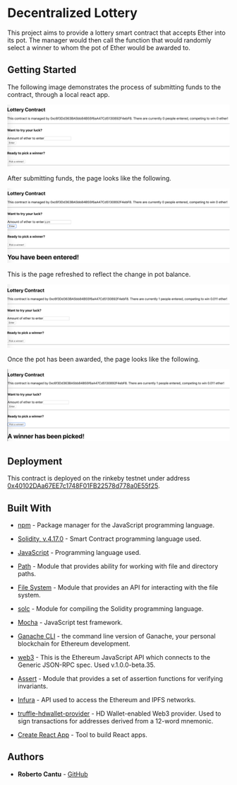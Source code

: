 # Decentralized Lottery

This project aims to provide a lottery smart contract that accepts Ether into its pot. The manager would then call the function that would randomly select a winner to whom the pot of Ether would be awarded to.

## Getting Started

The following image demonstrates the process of submitting funds to the contract, through a local react app.

![](./images/decentralized_lottery_pre-funds.png)

After submitting funds, the page looks like the following.

![](./images/decentralized_lottery_accepted_funds.png)

This is the page refreshed to reflect the change in pot balance.

![](./images/decentralized_lottery_accepted_funds_II.png)

Once the pot has been awarded, the page looks like the following.

![](./images/decentralized_lottery_awarded_funds.png)

## Deployment

This contract is deployed on the rinkeby testnet under address [0x40102DAa67EE7c1748F01FB22578d778a0E55f25](https://rinkeby.etherscan.io/address/0x40102daa67ee7c1748f01fb22578d778a0e55f25).

## Built With

* [npm](https://www.npmjs.com/) - Package manager for the JavaScript programming language.
* [Solidity, v.4.17.0](https://solidity.readthedocs.io/en/v0.4.17/) - Smart Contract programming language used.
* [JavaScript](https://developer.mozilla.org/en-US/docs/Web/javascript) - Programming language used.
* [Path](https://nodejs.org/api/path.html) - Module that provides ability for working with file and directory paths.
* [File System](https://nodejs.org/api/fs.html) - Module that provides an API for interacting with the file system.
* [solc](https://github.com/ethereum/solc-js) - Module for compiling the Solidity programming language.
* [Mocha](https://mochajs.org/) - JavaScript test framework.
* [Ganache CLI](https://www.npmjs.com/package/ganache-cli) - the command line version of Ganache, your personal blockchain for Ethereum development.
* [web3](https://github.com/ethereum/web3.js/) - This is the Ethereum JavaScript API which connects to the Generic JSON-RPC spec. Used v.1.0.0-beta.35.
* [Assert](https://nodejs.org/api/assert.html) - Module that provides a set of assertion functions for verifying invariants.

* [Infura](https://infura.io/) - API used to access the Ethereum and IPFS networks.
* [truffle-hdwallet-provider](https://github.com/trufflesuite/truffle-hdwallet-provider) - HD Wallet-enabled Web3 provider. Used to sign transactions for addresses derived from a 12-word mnemonic.
* [Create React App](https://github.com/facebook/create-react-app) - Tool to build React apps.

## Authors

* **Roberto Cantu**  - [GitHub](https://github.com/RCantu92)